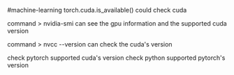 #machine-learning 
torch.cuda.is_available()
	could check cuda

command > nvidia-smi
	can see the gpu information and the supported cuda version



command > nvcc --version
	can check the cuda's version

check pytorch supported cuda's version
check python supported pytorch's  version